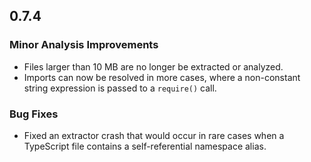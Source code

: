 ## 0.7.4

### Minor Analysis Improvements

* Files larger than 10 MB are no longer be extracted or analyzed.
* Imports can now be resolved in more cases, where a non-constant string expression is passed to a `require()` call.

### Bug Fixes

* Fixed an extractor crash that would occur in rare cases when a TypeScript file contains a self-referential namespace alias.
